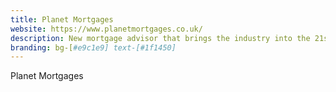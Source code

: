 ```yaml
---
title: Planet Mortgages
website: https://www.planetmortgages.co.uk/
description: New mortgage advisor that brings the industry into the 21st century
branding: bg-[#e9c1e9] text-[#1f1450]
---
```


Planet Mortgages
